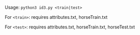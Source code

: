 Usage: `python3 id3.py <train|test>`

For `<train>`: requires attributes.txt, horseTrain.txt

For `<test>`: requires attributes.txt, horseTrain.txt, horseTest.txt
